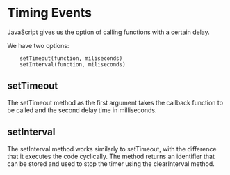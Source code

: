 # Timing Events
JavaScript gives us the option of calling functions with a certain delay.
       
We have two options:
   
        setTimeout(function, miliseconds)
        setInterval(function, miliseconds)
  
## setTimeout

The setTimeout method as the first argument takes the callback function to be called and the second delay time in milliseconds.

## setInterval

The setInterval method works similarly to setTimeout, with the difference that it executes the code cyclically.
The method returns an identifier that can be stored and used to stop the timer using the clearInterval method.
